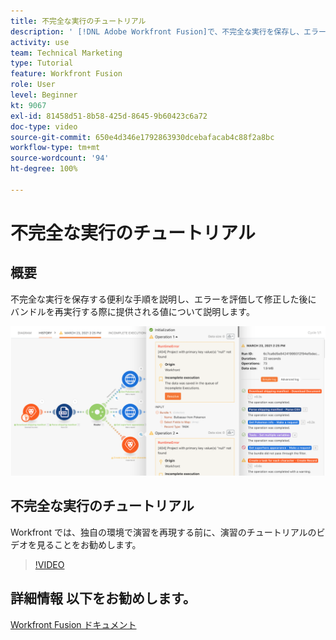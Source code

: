 ```yaml
---
title: 不完全な実行のチュートリアル
description: ' [!DNL Adobe Workfront Fusion]で、不完全な実行を保存し、エラーを評価して修正した後にバンドルを再実行する方法を説明します。'
activity: use
team: Technical Marketing
type: Tutorial
feature: Workfront Fusion
role: User
level: Beginner
kt: 9067
exl-id: 81458d51-8b58-425d-8645-9b60423c6a72
doc-type: video
source-git-commit: 650e4d346e1792863930dcebafacab4c88f2a8bc
workflow-type: tm+mt
source-wordcount: '94'
ht-degree: 100%

---
```


# 不完全な実行のチュートリアル

## 概要

不完全な実行を保存する便利な手順を説明し、エラーを評価して修正した後にバンドルを再実行する際に提供される値について説明します。

![エラー処理を含むシナリオの画像](assets/troubleshooting-and-error-handling-8.png)

## 不完全な実行のチュートリアル

Workfront では、独自の環境で演習を再現する前に、演習のチュートリアルのビデオを見ることをお勧めします。

>[!VIDEO](https://video.tv.adobe.com/v/335308/?quality=12&learn=on)

## 詳細情報 以下をお勧めします。

[Workfront Fusion ドキュメント](https://experienceleague.adobe.com/docs/workfront/using/adobe-workfront-fusion/workfront-fusion-2.html?lang=ja)
